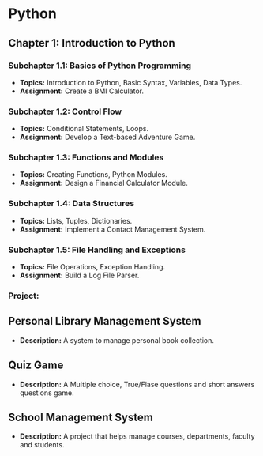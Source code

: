 
# Python

## Chapter 1: Introduction to Python
### Subchapter 1.1: Basics of Python Programming
- **Topics:** Introduction to Python, Basic Syntax, Variables, Data Types.
- **Assignment:** Create a BMI Calculator.

### Subchapter 1.2: Control Flow
- **Topics:** Conditional Statements, Loops.
- **Assignment:** Develop a Text-based Adventure Game.

### Subchapter 1.3: Functions and Modules
- **Topics:** Creating Functions, Python Modules.
- **Assignment:** Design a Financial Calculator Module.

### Subchapter 1.4: Data Structures
- **Topics:** Lists, Tuples, Dictionaries.
- **Assignment:** Implement a Contact Management System.

### Subchapter 1.5: File Handling and Exceptions
- **Topics:** File Operations, Exception Handling.
- **Assignment:** Build a Log File Parser.

### Project: 

## Personal Library Management System
- **Description:** A system to manage personal book collection.

## Quiz Game
- **Description:** A Multiple choice, True/Flase questions and short answers questions game.

## School Management System
- **Description:** A project that helps manage courses, departments, faculty and students.

